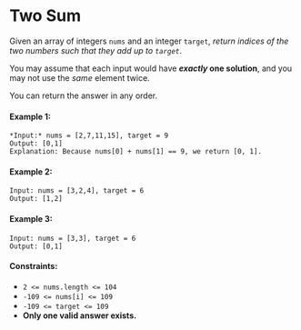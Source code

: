 # Two Sum
Given an array of integers `nums` and an integer `target`, *return indices of the two numbers such that they add up to `target`*.

You may assume that each input would have **_exactly_ one solution**, and you may not use the *same* element twice.

You can return the answer in any order.

#### **Example 1:**
```
*Input:* nums = [2,7,11,15], target = 9
Output: [0,1]
Explanation: Because nums[0] + nums[1] == 9, we return [0, 1].
```
#### **Example 2:**
```
Input: nums = [3,2,4], target = 6
Output: [1,2]
```
#### **Example 3:**
```
Input: nums = [3,3], target = 6
Output: [0,1]
```
#### **Constraints:**
* `2 <= nums.length <= 104`
* `-109 <= nums[i] <= 109`
* `-109 <= target <= 109`
* **Only one valid answer exists.**
